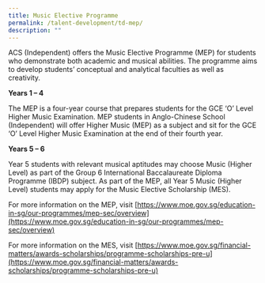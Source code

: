 ```yaml
---
title: Music Elective Programme
permalink: /talent-development/td-mep/
description: ""
---
```


ACS (Independent) offers the Music Elective Programme (MEP) for students who demonstrate both academic and musical abilities. The programme aims to develop students’ conceptual and analytical faculties as well as creativity.

**Years 1 – 4**

The MEP is a four-year course that prepares students for the GCE ‘O’ Level Higher Music Examination. MEP students in Anglo-Chinese School (Independent) will offer Higher Music (MEP) as a subject and sit for the GCE ‘O’ Level Higher Music Examination at the end of their fourth year.

**Years 5 – 6**      

Year 5 students with relevant musical aptitudes may choose Music (Higher Level) as part of the Group 6 International Baccalaureate Diploma Programme (IBDP) subject. As part of the MEP, all Year 5 Music (Higher Level) students may apply for the Music Elective Scholarship (MES).

For more information on the MEP, visit [https://www.moe.gov.sg/education-in-sg/our-programmes/mep-sec/overview](https://www.moe.gov.sg/education-in-sg/our-programmes/mep-sec/overview)

For more information on the MES, visit [https://www.moe.gov.sg/financial-matters/awards-scholarships/programme-scholarships-pre-u](https://www.moe.gov.sg/financial-matters/awards-scholarships/programme-scholarships-pre-u)